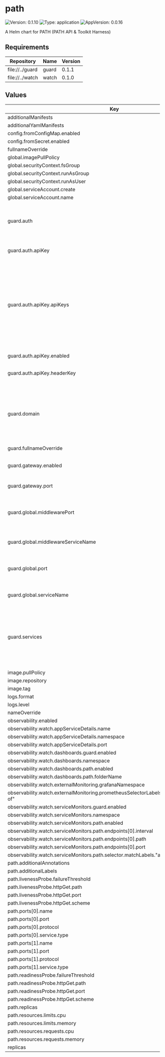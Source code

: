 # path

![Version: 0.1.10](https://img.shields.io/badge/Version-0.1.10-informational?style=flat-square) ![Type: application](https://img.shields.io/badge/Type-application-informational?style=flat-square) ![AppVersion: 0.0.16](https://img.shields.io/badge/AppVersion-0.0.16-informational?style=flat-square)

A Helm chart for PATH (PATH API & Toolkit Harness)

## Requirements

| Repository | Name | Version |
|------------|------|---------|
| file://../guard | guard | 0.1.1 |
| file://../watch | watch | 0.1.0 |

## Values

| Key | Type | Default | Description |
|-----|------|---------|-------------|
| additionalManifests | list | `[]` |  |
| additionalYamlManifests | string | `""` |  |
| config.fromConfigMap.enabled | bool | `false` |  |
| config.fromSecret.enabled | bool | `false` |  |
| fullnameOverride | string | `"path"` |  |
| global.imagePullPolicy | string | `"IfNotPresent"` |  |
| global.securityContext.fsGroup | int | `1001` |  |
| global.securityContext.runAsGroup | int | `1001` |  |
| global.securityContext.runAsUser | int | `1001` |  |
| global.serviceAccount.create | bool | `true` |  |
| global.serviceAccount.name | string | `"path-sa"` |  |
| guard.auth | object | `{"apiKey":{"apiKeys":["test_api_key"],"enabled":true,"headerKey":"authorization"}}` | The type of authorization flow to use. Currently supports `apiKey` and `groveLegacy`. `apiKey` is enabled by default. |
| guard.auth.apiKey | object | `{"apiKeys":["test_api_key"],"enabled":true,"headerKey":"authorization"}` | Configuration for the API key authorization flow. |
| guard.auth.apiKey.apiKeys | list | `["test_api_key"]` | An array of API keys authorized to access the PATH service. A default API key is provided for local development. IMPORTANT: For production deployments, the `apiKeys` field should be overridden with the actual API keys authorized to access the PATH service. |
| guard.auth.apiKey.enabled | bool | `true` | Whether to enable API key authentication. |
| guard.auth.apiKey.headerKey | string | `"authorization"` | The header key to use for API key authentication. |
| guard.domain | string | `"localhost"` | domain will be used for matching HTTPRoutes by subdomain, as defined in the `httproute-subdomain.yaml` template. For example, hostnames will be created for `<SERVICE_ID>.localhost`. |
| guard.fullnameOverride | string | `"guard"` |  |
| guard.gateway.enabled | bool | `true` | Whether to deploy the Envoy Gateway resource (should always be true) |
| guard.gateway.port | int | `3070` | The port that Envoy Gateway will listen on. |
| guard.global.middlewarePort | int | `3000` | The port that the Middleware service runs on in the cluster. This is the port that Envoy Gateway will forward requests to. |
| guard.global.middlewareServiceName | string | `"middleware-http"` | The name of the service that the Middleware service is deployed to. |
| guard.global.port | int | `3069` | The port that the PATH service runs on in the cluster. This is the port that Envoy Gateway will forward requests to. |
| guard.global.serviceName | string | `"path-http"` | The name of the service that the PATH service is deployed to. |
| guard.services | list | `[]` | List of services that will be routed by Envoy Gateway to the PATH backend. These services will be used to construct HTTPRoutes for each service. All services enabled for a PATH deployment must be listed here. |
| image.pullPolicy | string | `"Always"` |  |
| image.repository | string | `"ghcr.io/buildwithgrove/path"` |  |
| image.tag | string | `"main"` |  |
| logs.format | string | `"plain"` |  |
| logs.level | string | `"info"` |  |
| nameOverride | string | `"path"` |  |
| observability.enabled | bool | `true` |  |
| observability.watch.appServiceDetails.name | string | `"{{ .Release.Name }}-metrics"` |  |
| observability.watch.appServiceDetails.namespace | string | `"{{ .Release.Namespace }}"` |  |
| observability.watch.appServiceDetails.port | string | `"metrics"` |  |
| observability.watch.dashboards.guard.enabled | bool | `false` |  |
| observability.watch.dashboards.namespace | string | `"monitoring"` |  |
| observability.watch.dashboards.path.enabled | bool | `true` |  |
| observability.watch.dashboards.path.folderName | string | `"PATH API"` |  |
| observability.watch.externalMonitoring.grafanaNamespace | string | `"monitoring"` |  |
| observability.watch.externalMonitoring.prometheusSelectorLabels."app.kubernetes.io/part-of" | string | `"watch-monitoring"` |  |
| observability.watch.serviceMonitors.guard.enabled | bool | `false` |  |
| observability.watch.serviceMonitors.namespace | string | `"monitoring"` |  |
| observability.watch.serviceMonitors.path.enabled | bool | `true` |  |
| observability.watch.serviceMonitors.path.endpoints[0].interval | string | `"15s"` |  |
| observability.watch.serviceMonitors.path.endpoints[0].path | string | `"/metrics"` |  |
| observability.watch.serviceMonitors.path.endpoints[0].port | string | `"metrics"` |  |
| observability.watch.serviceMonitors.path.selector.matchLabels."app.kubernetes.io/name" | string | `"path"` |  |
| path.additionalAnnotations | object | `{}` |  |
| path.additionalLabels | object | `{}` |  |
| path.livenessProbe.failureThreshold | int | `600` |  |
| path.livenessProbe.httpGet.path | string | `"/healthz"` |  |
| path.livenessProbe.httpGet.port | int | `3069` |  |
| path.livenessProbe.httpGet.scheme | string | `"HTTP"` |  |
| path.ports[0].name | string | `"http"` |  |
| path.ports[0].port | int | `3069` |  |
| path.ports[0].protocol | string | `"TCP"` |  |
| path.ports[0].service.type | string | `"ClusterIP"` |  |
| path.ports[1].name | string | `"metrics"` |  |
| path.ports[1].port | int | `9090` |  |
| path.ports[1].protocol | string | `"TCP"` |  |
| path.ports[1].service.type | string | `"ClusterIP"` |  |
| path.readinessProbe.failureThreshold | int | `600` |  |
| path.readinessProbe.httpGet.path | string | `"/healthz"` |  |
| path.readinessProbe.httpGet.port | int | `3069` |  |
| path.readinessProbe.httpGet.scheme | string | `"HTTP"` |  |
| path.replicas | int | `1` |  |
| path.resources.limits.cpu | int | `4` |  |
| path.resources.limits.memory | string | `"2G"` |  |
| path.resources.requests.cpu | float | `1.8` |  |
| path.resources.requests.memory | string | `"800Mi"` |  |
| replicas | int | `1` |  |

